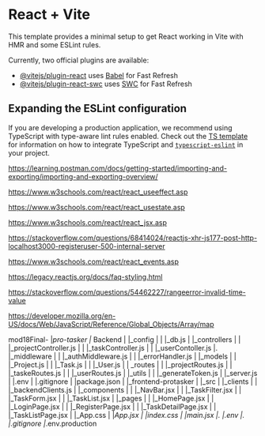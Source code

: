 # React + Vite

This template provides a minimal setup to get React working in Vite with HMR and some ESLint rules.

Currently, two official plugins are available:

- [@vitejs/plugin-react](https://github.com/vitejs/vite-plugin-react/blob/main/packages/plugin-react) uses [Babel](https://babeljs.io/) for Fast Refresh
- [@vitejs/plugin-react-swc](https://github.com/vitejs/vite-plugin-react/blob/main/packages/plugin-react-swc) uses [SWC](https://swc.rs/) for Fast Refresh

## Expanding the ESLint configuration

If you are developing a production application, we recommend using TypeScript with type-aware lint rules enabled. Check out the [TS template](https://github.com/vitejs/vite/tree/main/packages/create-vite/template-react-ts) for information on how to integrate TypeScript and [`typescript-eslint`](https://typescript-eslint.io) in your project.



https://learning.postman.com/docs/getting-started/importing-and-exporting/importing-and-exporting-overview/

https://www.w3schools.com/react/react_useeffect.asp

https://www.w3schools.com/react/react_usestate.asp

https://www.w3schools.com/react/react_jsx.asp

https://stackoverflow.com/questions/68414024/reactjs-xhr-js177-post-http-localhost3000-registeruser-500-internal-server

https://www.w3schools.com/react/react_events.asp


https://legacy.reactjs.org/docs/faq-styling.html

https://stackoverflow.com/questions/54462227/rangeerror-invalid-time-value


https://developer.mozilla.org/en-US/docs/Web/JavaScript/Reference/Global_Objects/Array/map



mod18Final-
                    |_pro-tasker
                 		|_ Backend
                               |               |_config
                               |               |          |_db.js
                               |               |_controllers
                               |               |                   |_projectController.js
                               |               |                   |_taskController.js
                               |               |                   |_userContoller.js
                               |.              |_middleware
                               |               |                     |_authMiddleware.js
                               |               |                     |_errorHandler.js
                               |               |_models
                               |               |             |_Project.js
                               |               |             |_Task.js
                               |               |             |_User.js
                               |               | _routes
                               |               |             |_projectRoutes.js
                               |               |             |_taskeRoutes.js
                               |               |             |_userRoutes.js
                               |               |_utils
                               |               |        |_generateToken.js
                               |               |_server.js
                               |               |.env
                               |               |.gitignore
                               |               |package.json
                               |
                               |_frontend-protasker
                               |                  |_src
                               |                         |_clients
                               |                         |            |_backendClients.js
                               |                         |_components
                               |                         |                    |_NavBar.jsx
                               |                         |                    |_TaskFilter.jsx
                               |                         |                    |_TaskForm.jsx
                               |                         |                    |_TaskList.jsx
                               |                         |_pages
                               |                         |           |_HomePage.jsx
                               |                         |           |_LoginPage.jsx
                               |                         |           |_RegisterPage.jsx
                               |                         |           |_TaskDetailPage.jsx
                               |                         |           |_TaskListPage.jsx
                               |                         |_App.css
                               |                         |_App.jsx
                               |                         |_index.css
                               |                         |_main.jsx
                               |.                        |_.env
                               |.                        |_.gitignore
                                                         |_.env.production